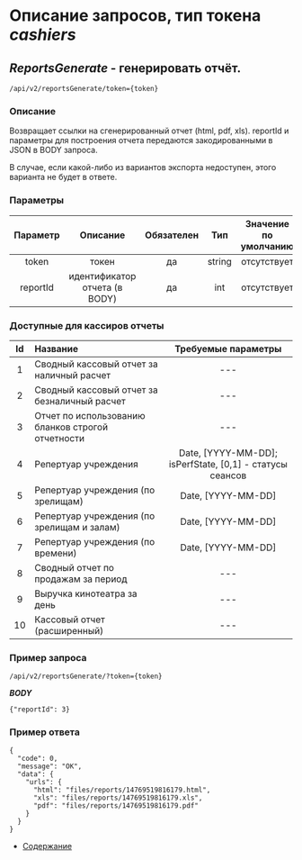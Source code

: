Описание запросов, тип токена _cashiers_
================================

_ReportsGenerate_ - генерировать отчёт.
---------------------------------------
`/api/v2/reportsGenerate/token={token}`

### Описание
Возвращает ссылки на сгенерированный отчет (html, pdf, xls).
reportId и параметры для построения отчета передаются закодированными в JSON в BODY запроса.

В случае, если какой-либо из вариантов экспорта недоступен, этого варианта не будет в ответе.

### Параметры
| Параметр 	|        Описание       	| Обязателен 	|   Тип  	| Значение по умолчанию 	|
|:--------:	|:---------------------:	|:----------:	|:------:	|:---------------------:	|
|   token  	|         токен         	|     да     	| string 	|      отсутствует      	|
|   reportId    |   идентификатор отчета (в BODY)	|     да     	| int 	|      отсутствует      	|

### Доступные для кассиров отчеты
| Id 	|        Название       	| Требуемые параметры 	|
|:--------:	|:---------------------	|:----------:	|
|   1  	| Сводный кассовый отчет за наличный расчет | ---   	|
|   2  	| Сводный кассовый отчет за безналичный расчет | ---    	|
|   3  	| Отчет по использованию бланков строгой отчетности | ---    	|
|   4  	| Репертуар учреждения | Date, [YYYY-MM-DD]; isPerfState, [0,1] - статусы сеансов    	|
|   5  	| Репертуар учреждения (по зрелищам) | Date, [YYYY-MM-DD]|
|   6  	| Репертуар учреждения (по зрелищам и залам) | Date, [YYYY-MM-DD]|
|   7  	| Репертуар учреждения (по времени) | Date, [YYYY-MM-DD]|
|   8   | Сводный отчет по продажам за период | --- |
|   9   | Выручка кинотеатра за день | --- |
|  10   | Кассовый отчет (расширенный) | --- |

### Пример запроса
`/api/v2/reportsGenerate/?token={token}`

***BODY***
```
{"reportId": 3}
```

### Пример ответа
```
{
  "code": 0,
  "message": "OK",
  "data": {
    "urls": {
      "html": "files/reports/14769519816179.html",
      "xls": "files/reports/14769519816179.xls",
      "pdf": "files/reports/14769519816179.pdf"
    }
  }
}
```

* [Содержание](../index)